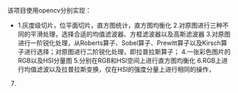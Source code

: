 该项目使用opencv分别实现：
 - 1.灰度级切片，位平面切片，直方图统计，直方图均衡化
   2.对原图进行三种不同的平滑处理，选择合适的均值滤波器、方框滤波器以及高斯滤波器
3.对原图进行一阶锐化处理，从Roberts算子、Sobel算子、Prewitt算子以及Kirsch算子进行选择；对原图进行二阶锐化处理，即拉普拉斯算子；
4.一张彩色图片的RGB以及HSI分量图
5.分别在RGB和HSI空间上进行直方图均衡化
6.RGB上进行均值滤波以及拉普拉斯变换，仅在HSI的强度分量上进行相同的操作，
7.
